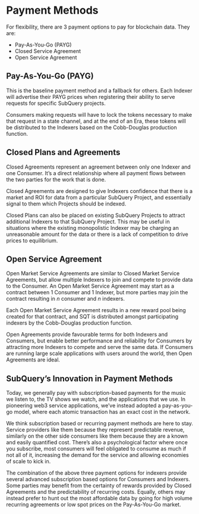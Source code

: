 # Payment Methods

For flexibility, there are 3 payment options to pay for blockchain data. They are:

- Pay-As-You-Go (PAYG)
- Closed Service Agreement
- Open Service Agreement

## Pay-As-You-Go (PAYG)

This is the baseline payment method and a fallback for others. Each Indexer will advertise their PAYG prices when registering their ability to serve requests for specific SubQuery projects.

Consumers making requests will have to lock the tokens necessary to make that request in a state channel, and at the end of an Era, these tokens will be distributed to the Indexers based on the Cobb-Douglas production function.

## Closed Plans and Agreements

Closed Agreements represent an agreement between only one Indexer and one Consumer. It’s a direct relationship where all payment flows between the two parties for the work that is done.

Closed Agreements are designed to give Indexers confidence that there is a market and ROI for data from a particular SubQuery Project, and essentially signal to them which Projects should be indexed. 

Closed Plans can also be placed on existing SubQuery Projects to attract additional Indexers to that SubQuery Project. This may be useful in situations where the existing monopolistic Indexer may be charging an unreasonable amount for the data or there is a lack of competition to drive prices to equilibrium.

## Open Service Agreement

Open Market Service Agreements are similar to Closed Market Service Agreements, but allow multiple Indexers to join and compete to provide data to the Consumer. An Open Market Service Agreement may start as a contract between 1 Consumer and 1 Indexer, but more parties may join the contract resulting in *n* consumer and *n* indexers.

Each Open Market Service Agreement results in a new reward pool being created for that contract, and SQT is distributed amongst participating indexers by the Cobb-Douglas production function.

Open Agreements provide favourable terms for both Indexers and Consumers, but enable better performance and reliability for Consumers by attracting more Indexers to compete and serve the same data. If Consumers are running large scale applications with users around the world, then Open Agreements are ideal.

## SubQuery’s Innovation in Payment Methods

Today, we generally pay with subscription-based payments for the music we listen to, the TV shows we watch, and the applications that we use. In pioneering web3 service applications, we’ve instead adopted a pay-as-you-go model, where each atomic transaction has an exact cost in the network.

We think subscription based or recurring payment methods are here to stay. Service providers like them because they represent predictable revenue, similarly on the other side consumers like them because they are a known and easily quantified cost. There’s also a psychological factor where once you subscribe, most consumers will feel obligated to consume as much if not all of it, increasing the demand for the service and allowing economies of scale to kick in.

The combination of the above three payment options for indexers provide several advanced subscription based options for Consumers and Indexers. Some parties may benefit from the certainty of rewards provided by Closed Agreements and the predictability of recurring costs. Equally, others may instead prefer to hunt out the most affordable data by going for high volume recurring agreements or low spot prices on the Pay-As-You-Go market.
